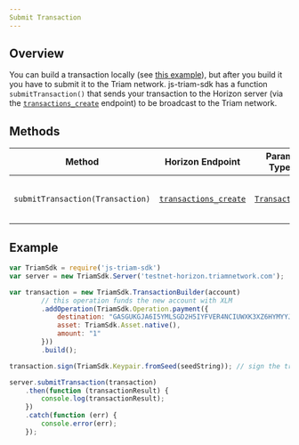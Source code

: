 ```yaml
---
Submit Transaction
---
```


## Overview

You can build a transaction locally (see [this example](../readme.md#building-transactions)), but after you build it you have to submit it to the Triam network.  js-triam-sdk has a function `submitTransaction()` that sends your transaction to the Horizon server (via the [`transactions_create`](https://triamnetwork.com/developers/horizon/reference/transactions-create.html) endpoint) to be broadcast to the Triam network.

## Methods

| Method | Horizon Endpoint | Param Type | Description |
| --- | --- | --- | --- |
| `submitTransaction(Transaction)` | [`transactions_create`](https://triamnetwork.com/developers/horizon/reference/transactions-create.html) |  [`Transaction`](https://github.com/triamnetwork/js-triam-base/blob/master/src/transaction.js) | Submits a transaction to the network.

## Example

```js
var TriamSdk = require('js-triam-sdk')
var server = new TriamSdk.Server('testnet-horizon.triamnetwork.com');

var transaction = new TriamSdk.TransactionBuilder(account)
        // this operation funds the new account with XLM
        .addOperation(TriamSdk.Operation.payment({
            destination: "GASGUKGJA6I5YMLSGD2H5IYFVER4NCIUWXK3XZ6HYMYYJ4YWZD52LRID",
            asset: TriamSdk.Asset.native(),
            amount: "1"
        }))
        .build();

transaction.sign(TriamSdk.Keypair.fromSeed(seedString)); // sign the transaction

server.submitTransaction(transaction)
    .then(function (transactionResult) {
        console.log(transactionResult);
    })
    .catch(function (err) {
        console.error(err);
    });
```
